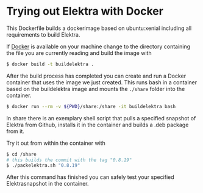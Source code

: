 # Trying out Elektra with Docker

This Dockerfile builds a dockerimage based on ubuntu:xenial including all requirements to build Elektra.

If [Docker](https://www.docker.com/) is available on your machine change to the directory containing the file you are currently reading and build the image with
```sh
$ docker build -t buildelektra .
```

After the build process has completed you can create and run a Docker container that uses the image we just created.
This runs bash in a container based on the buildelektra image and mounts the `./share` folder into the container.
```sh
$ docker run --rm -v ${PWD}/share:/share -it buildelektra bash
```

In share there is an exemplary shell script that pulls a specified snapshot of Elektra from Github, installs it in the container and builds a .deb package from it.

Try it out from within the container with
```sh
$ cd /share
# this builds the commit with the tag "0.8.19"
$ ./packelektra.sh "0.8.19"
```

After this command has finished you can safely test your specified Elektrasnapshot in the container.
